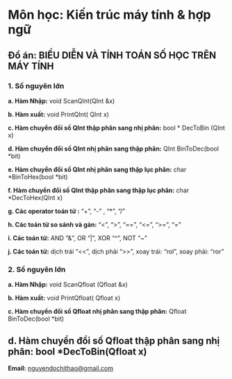 # Môn học: Kiến trúc máy tính & hợp ngữ

## Đồ án: BIỂU DIỄN VÀ TÍNH TOÁN SỐ HỌC TRÊN MÁY TÍNH
### 1. Số nguyên lớn

   **a. Hàm Nhập:** void ScanQInt(QInt &x)

  **b. Hàm xuất:** void PrintQInt( QInt x)

  **c. Hàm chuyển đổi số QInt thập phân sang nhị phân:** bool * DecToBin (QInt x)

  **d. Hàm chuyển đổi số QInt nhị phân sang thập phân:** QInt BinToDec(bool *bit)

  **e. Hàm chuyển đổi số QInt nhị phân sang thập lục phân:** char *BinToHex(bool *bit)

  **f. Hàm chuyển đổi số QInt thập phân sang thập lục phân:** char *DecToHex(QInt x)

  **g. Các operator toán tử :** “+”, “-” , “*”, “/”

  **h. Các toán tử so sánh và gán:** “<”, “>”, “==”, “<=”, “>=”, “=”

  **i. Các toán tử:** AND “&”, OR “|”, XOR “^”, NOT “~”

  **j. Các toán tử:** dịch trái “<<”, dịch phải “>>”, xoay trái: “rol”, xoay phải: “ror”

### 2. Số nguyên lớn

  **a. Hàm Nhập:** void ScanQfloat (Qfloat &x)

  **b. Hàm xuất:** void PrintQfloat( Qfloat x)

  **c. Hàm chuyển đổi số Qfloat nhị phân sang thập phân:** Qfloat BinToDec(bool *bit)

  **d. Hàm chuyển đổi số Qfloat thập phân sang nhị phân:** bool *DecToBin(Qfloat x)
---

**Email:** nguyendochithao@gmail.com
